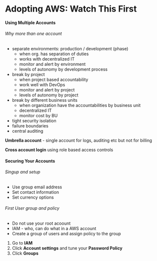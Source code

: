 # Adopting AWS: Watch This First

#### Using Multiple Accounts

###### Why more than one account

- separate environments: production / development (phase)
  - when org. has separation of duties 
  - works with decentralized IT
  - monitor and alert by environment
  - levels of autonomy by development process
- break by project
  - when project based accountability
  - work well with DevOps
  - monitor and alert by project
  - levels of autonomy by project
- break by different business units 
  - when organization have the accountabilities by business unit
  - decentralized IT
  - monitor cost by BU
- tight security isolation
- failure boundaries
- central auditing

**Umbrella account** - single account for logs, auditing etc but not for billing

**Cross account login** using role based access controls

#### Securing Your Accounts

###### Singup and setup

- Use group email address
- Set contact information
- Set currency options

###### First User group and policy

- Do not use your root acoount
- IAM - who, can do what in a AWS account
- Create a group of users and assign policy to the group

1. Go to **IAM**
2. Click **Account settings** and tune your  **Password Policy**
3. Click **Groups**

